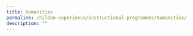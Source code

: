 ```yaml
---
title: Humanities
permalink: /hildan-experience/instructional-programmes/humanities/
description: ""
---
```

